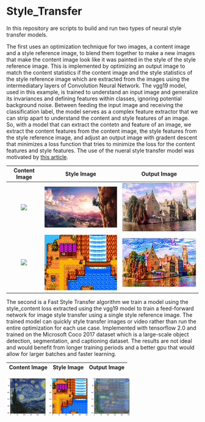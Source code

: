 # Style_Transfer


In this repository are scripts to build and run two types of neural style transfer models. 

The first uses an optimization technique for two images, a content image and a style reference image, to blend them together to make a new images that make the content image look like it was painted in the style of the style reference image. This is implemented by optimizing an output image to match the content statistics if the content image and the style statistics of the style reference image which are extracted from the images using the intermediatary layers of Convolution Neural Network. The vgg19 model, used in this example, is trained to understand an input image and generalize its invariances and defining features within classes, ignoring potential background noise. Between feeding the input image and receiving the classification label, the model serves as a complex feature extractor that we can strip apart to understand the content and style features of an image. So, with a model that can extract the contetn and feature of an image, we extract the content features from the content image, the style features from the style reference image, and adjust an output image with gradent descent that minimizes a loss function that tries to minimize the loss for the content features and style features. The use of the nueral style transfer model was motivated by [this article](https://www.tensorflow.org/tutorials/generative/style_transfer).


Content Image             | Style Image             |  Output Image
:-------------------------:|:-------------------------:|:-------------------------:
<img src="https://storage.googleapis.com/khanhlvg-public.appspot.com/arbitrary-style-transfer/belfry-2611573_1280.jpg" width="325" />   | <img src="Style_Transfer_Individual/style_images/zelda.jpg" width="325" />  |  <img src="Style_Transfer_Individual/finished_transfers/castle+zelda.png" width="325" />
<img src="https://storage.googleapis.com/khanhlvg-public.appspot.com/arbitrary-style-transfer/belfry-2611573_1280.jpg" width="325" />   | <img src="Style_Transfer_Individual/style_images/8bit.jpg" width="325" />  |  <img src="Style_Transfer_Individual/finished_transfers/castle_8bit.png" width="325" />


The second is a Fast Style Transfer algorithm we train a model using the style_content loss extracted using the vgg19 model to train a feed-forward network for image style transfer using a single style reference image. The trained model can quickly style transfer images or video rather than run the entire optimization for each use case. Implemented with tensorflow 2.0 and trained on the Microsoft Coco 2017 dataset which is a large-scale object detection, segmentation, and captioning dataset. The results are not ideal and  would benefit from longer training periods and a better gpu that would allow for larger batches and faster learning.

Content Image             | Style Image             |  Output Image
:-------------------------:|:-------------------------:|:-------------------------:
<img src="Fast_Style_Transfer//fast_style_transer.png
" width="325" /> 
